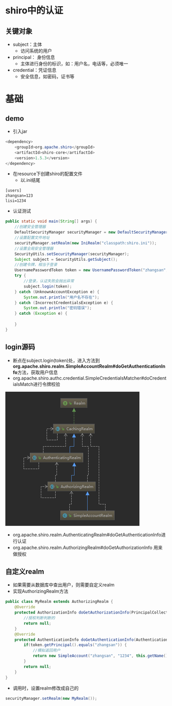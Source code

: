 # shiro中的认证

## 关键对象

- subject：主体
  - 访问系统的用户
- principal： 身份信息
  - 主体进行身份的标识，如：用户名，电话等，必须唯一
- credential：凭证信息
  - 安全信息，如密码，证书等

# 基础

## demo

- 引入jar

```java
<dependency>
    <groupId>org.apache.shiro</groupId>
    <artifactId>shiro-core</artifactId>
    <version>1.5.3</version>
</dependency>
```

- 在resource下创建shiro的配置文件
  - 以.ini结尾

```
[users]
zhangsan=123
lisi=1234
```

- 认证测试

```java
public static void main(String[] args) {
    //创建安全管理器
    DefaultSecurityManager securityManager = new DefaultSecurityManager();
    //设置配置文件地址
    securityManager.setRealm(new IniRealm("classpath:shiro.ini"));
    //设置全局安全管理器
    SecurityUtils.setSecurityManager(securityManager);
    Subject subject = SecurityUtils.getSubject();
    //创建令牌，相当于登录
    UsernamePasswordToken token = new UsernamePasswordToken("zhangsan", "123");
    try {
        //登录，认证失败会抛出异常
        subject.login(token);
    } catch (UnknownAccountException e) {
        System.out.println("用户名不存在");
    } catch (IncorrectCredentialsException e) {
        System.out.println("密码错误");
    } catch (Exception e) {

    }
}
```

## login源码

- 断点在subject.login(token)处，进入方法到**org.apache.shiro.realm.SimpleAccountRealm#doGetAuthenticationInfo**方法，获取用户信息
- org.apache.shiro.authc.credential.SimpleCredentialsMatcher#doCredentialsMatch进行令牌校验

![](..\image\java\shiro\20210112230419.png)

- org.apache.shiro.realm.AuthenticatingRealm#doGetAuthenticationInfo进行认证
- org.apache.shiro.realm.AuthorizingRealm#doGetAuthorizationInfo 用来做授权

## 自定义realm

- 如果需要从数据库中查出用户，则需要自定义realm
- 实现AuthorizingRealm方法

```java
public class MyRealm extends AuthorizingRealm {
    @Override
    protected AuthorizationInfo doGetAuthorizationInfo(PrincipalCollection principals) {
        //授权判断判断的
        return null;
    }
    @Override
    protected AuthenticationInfo doGetAuthenticationInfo(AuthenticationToken token) throws AuthenticationException {
        if(token.getPrincipal().equals("zhangsan")) {
            //模拟返回用户
            return new SimpleAccount("zhangsan", "1234", this.getName());
        }
        return null;
    }
}
```

- 调用时，设置realm修改成自己的

```java
securityManager.setRealm(new MyRealm());
```